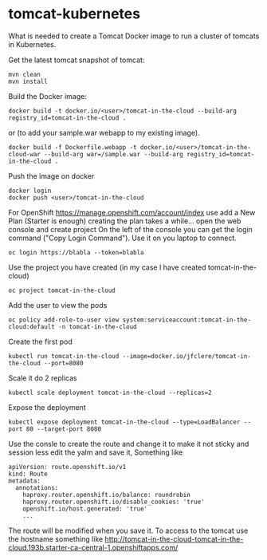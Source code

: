 # tomcat-kubernetes
What is needed to create a Tomcat Docker image to run a cluster of tomcats in Kubernetes. 

Get the latest tomcat snapshot of tomcat:
```
mvn clean
mvn install
```
Build the Docker image:
```
docker build -t docker.io/<user>/tomcat-in-the-cloud --build-arg registry_id=tomcat-in-the-cloud .
```
or (to add your sample.war webapp to my existing image).
```
docker build -f Dockerfile.webapp -t docker.io/<user>/tomcat-in-the-cloud-war --build-arg war=/sample.war --build-arg registry_id=tomcat-in-the-cloud .
```
Push the image on docker
```
docker login
docker push <user>/tomcat-in-the-cloud
```

For OpenShift
https://manage.openshift.com/account/index use add a New Plan (Starter is enough) creating the plan takes a while...
open the web console and create project
On the left of the console you can get the login command ("Copy Login Command"). Use it on you laptop to connect.
```
oc login https://blabla --token=blabla
```
Use the project you have created (in my case I have created tomcat-in-the-cloud)
```
oc project tomcat-in-the-cloud
```
Add the user to view the pods
```
oc policy add-role-to-user view system:serviceaccount:tomcat-in-the-cloud:default -n tomcat-in-the-cloud
```
Create the first pod
```
kubectl run tomcat-in-the-cloud --image=docker.io/jfclere/tomcat-in-the-cloud --port=8080
```
Scale it do 2 replicas
```
kubectl scale deployment tomcat-in-the-cloud --replicas=2
```
Expose the deployment
```
kubectl expose deployment tomcat-in-the-cloud --type=LoadBalancer --port 80 --target-port 8080
```
Use the consle to create the route and change it to make it not sticky and session less edit the yalm and save it, Something like
```
apiVersion: route.openshift.io/v1
kind: Route
metadata:
  annotations:
    haproxy.router.openshift.io/balance: roundrobin
    haproxy.router.openshift.io/disable_cookies: 'true'
    openshift.io/host.generated: 'true'
    ...
```
The route will be modified when you save it.
To access to the tomcat use the hostname something like
http://tomcat-in-the-cloud-tomcat-in-the-cloud.193b.starter-ca-central-1.openshiftapps.com/



